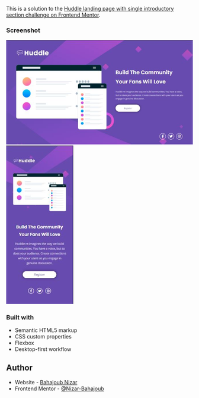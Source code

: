 This is a solution to the [Huddle landing page with single introductory section challenge on Frontend Mentor](https://www.frontendmentor.io/challenges/huddle-landing-page-with-a-single-introductory-section-B_2Wvxgi0).


### Screenshot

![Desktop](images/Capture-desk.jpg)
![Mobile](images/Capture-mobile.jpg)


### Built with

- Semantic HTML5 markup
- CSS custom properties
- Flexbox
- Desktop-first workflow


## Author

- Website - [Bahajoub Nizar](https://www.your-site.com)
- Frontend Mentor - [@Nizar-Bahajoub](https://www.frontendmentor.io/profile/Nizar-Bahajoub)

